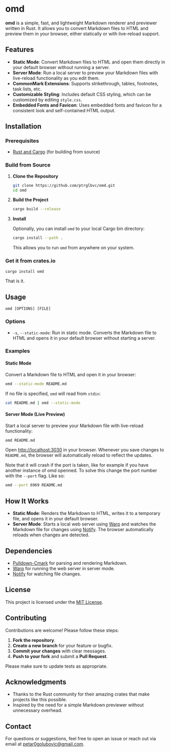 # omd

**omd** is a simple, fast, and lightweight Markdown renderer and previewer written in Rust. It allows you to convert Markdown files to HTML and preview them in your browser, either statically or with live-reload support.

## Features

- **Static Mode**: Convert Markdown files to HTML and open them directly in your default browser without running a server.
- **Server Mode**: Run a local server to preview your Markdown files with live-reload functionality as you edit them.
- **CommonMark Extensions**: Supports strikethrough, tables, footnotes, task lists, etc.
- **Customizable Styling**: Includes default CSS styling, which can be customized by editing `style.css`.
- **Embedded Fonts and Favicon**: Uses embedded fonts and favicon for a consistent look and self-contained HTML output.

## Installation

### Prerequisites

- [Rust and Cargo](https://www.rust-lang.org/tools/install) (for building from source)

### Build from Source

1. **Clone the Repository**

   ```bash
   git clone https://github.com/ptrglbvc/omd.git
   cd omd
   ```

2. **Build the Project**

   ```bash
   cargo build --release
   ```

3. **Install**

   Optionally, you can install `omd` to your local Cargo bin directory:

   ```bash
   cargo install --path .
   ```

   This allows you to run `omd` from anywhere on your system.

### Get it from crates.io

   ```bash
   cargo install omd
   ```

   That is it.

## Usage

```
omd [OPTIONS] [FILE]
```

### Options

- `-s`, `--static-mode`: Run in static mode. Converts the Markdown file to HTML and opens it in your default browser without starting a server.

### Examples

#### Static Mode

Convert a Markdown file to HTML and open it in your browser:

```bash
omd --static-mode README.md
```

If no file is specified, `omd` will read from `stdin`:

```bash
cat README.md | omd --static-mode
```

#### Server Mode (Live Preview)

Start a local server to preview your Markdown file with live-reload functionality:

```bash
omd README.md
```

Open [http://localhost:3030](http://localhost:3030) in your browser. Whenever you save changes to `README.md`, the browser will automatically reload to reflect the updates.

Note that it will crash if the port is taken, like for example if you have another instance of omd openned. To solve this change the port number with the `--port` flag. Like so:

```bash
omd --port 6969 README.md
```

## How It Works

- **Static Mode**: Renders the Markdown to HTML, writes it to a temporary file, and opens it in your default browser.
- **Server Mode**: Starts a local web server using [Warp](https://github.com/seanmonstar/warp) and watches the Markdown file for changes using [Notify](https://github.com/notify-rs/notify). The browser automatically reloads when changes are detected.

## Dependencies

- [Pulldown-Cmark](https://github.com/raphlinus/pulldown-cmark) for parsing and rendering Markdown.
- [Warp](https://github.com/seanmonstar/warp) for running the web server in server mode.
- [Notify](https://github.com/notify-rs/notify) for watching file changes.

## License

This project is licensed under the [MIT License](LICENSE).

## Contributing

Contributions are welcome! Please follow these steps:

1. **Fork the repository**.
2. **Create a new branch** for your feature or bugfix.
3. **Commit your changes** with clear messages.
4. **Push to your fork** and submit a **Pull Request**.

Please make sure to update tests as appropriate.

## Acknowledgments

- Thanks to the Rust community for their amazing crates that make projects like this possible.
- Inspired by the need for a simple Markdown previewer without unnecessary overhead.

## Contact

For questions or suggestions, feel free to open an issue or reach out via email at [petar0golubovic@gmail.com](mailto:petar0golubovic@gmail.com).

